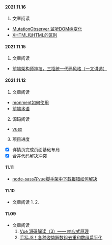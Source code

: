#### 2021.11.16
  1. 文章阅读
  - [MutationObserver 监听DOM树变化](https://www.jianshu.com/p/b5c9e4c7b1e1)
  - [XHTML和HTML的区别](https://www.w3cschool.cn/xhtml/xhtml-89ji2ko5.html)
#### 2021.11.15
  1. 文章阅读
  - [前端架构师神技，三招统一代码风格（一文讲透）](https://juejin.cn/post/7029512357428592648)
#### 2021.11.12
  1. 文章阅读
  - [monment如何使用](http://momentjs.cn/docs/)
  - [前端术语](https://jasonandjay.github.io/study/zh/book/%E5%89%8D%E7%AB%AF%E6%9C%AF%E8%AF%AD%E7%AF%87.html#PRMR)
  2. 源码阅读
  - [vuex](https://github1s.com/the-last/vuex/blob/HEAD/src/store/actions.js)
  3. 项目进度
  - [x] 详情页完成页面基础布局
  - [x] 合并代码解决冲突

#### 11.11
  - [node-sass在vue脚手架中下载报错如何解决](https://blog.csdn.net/weixin_41946419/article/details/100524016)

#### 11.10
- 文章阅读
  1. 
  2. 
  
#### 11.09
- 文章阅读
  1. [Vue 源码解读（3）—— 响应式原理](https://juejin.cn/post/6950826293923414047)
  2. [手写JS！各种姿势解数组去重和数组扁平化](https://juejin.cn/post/6950307682737717261)

